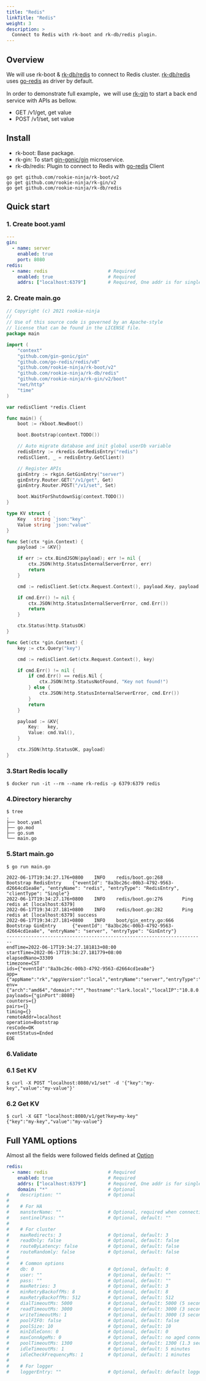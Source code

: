 ```yaml
---
title: "Redis"
linkTitle: "Redis"
weight: 3
description: >
  Connect to Redis with rk-boot and rk-db/redis plugin.
---
```


## Overview
We will use rk-boot & [rk-db/redis](https://github.com/rookie-ninja/rk-db) to connect to Redis cluster.
[rk-db/redis](https://github.com/rookie-ninja/rk-db) uses [go-redis](https://github.com/go-redis/redis/v8) as driver by default.

In order to demonstrate full example，we will use [rk-gin](https://github.com/rookie-ninja/rk-gin/) to start a back end service with APIs as bellow.

- GET /v1/get, get value
- POST /v1/set, set value

## Install

- rk-boot: Base package.
- rk-gin: To start [gin-gonic/gin](https://github.com/gin-gonic/gin) microservice.
- rk-db/redis: Plugin to connect to Redis with [go-redis](https://github.com/go-redis/redis) Client

```shell script
go get github.com/rookie-ninja/rk-boot/v2
go get github.com/rookie-ninja/rk-gin/v2
go get github.com/rookie-ninja/rk-db/redis
```

## Quick start
### 1. Create boot.yaml
```yaml
---
gin:
  - name: server
    enabled: true
    port: 8080
redis:
  - name: redis                      # Required
    enabled: true                    # Required
    addrs: ["localhost:6379"]        # Required, One addr is for single, multiple is for cluster
```

### 2. Create main.go
```go
// Copyright (c) 2021 rookie-ninja
//
// Use of this source code is governed by an Apache-style
// license that can be found in the LICENSE file.
package main

import (
	"context"
	"github.com/gin-gonic/gin"
	"github.com/go-redis/redis/v8"
	"github.com/rookie-ninja/rk-boot/v2"
	"github.com/rookie-ninja/rk-db/redis"
	"github.com/rookie-ninja/rk-gin/v2/boot"
	"net/http"
	"time"
)

var redisClient *redis.Client

func main() {
	boot := rkboot.NewBoot()

	boot.Bootstrap(context.TODO())

	// Auto migrate database and init global userDb variable
	redisEntry := rkredis.GetRedisEntry("redis")
	redisClient, _ = redisEntry.GetClient()

	// Register APIs
	ginEntry := rkgin.GetGinEntry("server")
	ginEntry.Router.GET("/v1/get", Get)
	ginEntry.Router.POST("/v1/set", Set)

	boot.WaitForShutdownSig(context.TODO())
}

type KV struct {
	Key   string `json:"key"`
	Value string `json:"value"`
}

func Set(ctx *gin.Context) {
	payload := &KV{}

	if err := ctx.BindJSON(payload); err != nil {
		ctx.JSON(http.StatusInternalServerError, err)
		return
	}

	cmd := redisClient.Set(ctx.Request.Context(), payload.Key, payload.Value, time.Minute)

	if cmd.Err() != nil {
		ctx.JSON(http.StatusInternalServerError, cmd.Err())
		return
	}

	ctx.Status(http.StatusOK)
}

func Get(ctx *gin.Context) {
	key := ctx.Query("key")

	cmd := redisClient.Get(ctx.Request.Context(), key)

	if cmd.Err() != nil {
		if cmd.Err() == redis.Nil {
			ctx.JSON(http.StatusNotFound, "Key not found!")
		} else {
			ctx.JSON(http.StatusInternalServerError, cmd.Err())
		}
		return
	}

	payload := &KV{
		Key:   key,
		Value: cmd.Val(),
	}

	ctx.JSON(http.StatusOK, payload)
}
```

### 3.Start Redis locally

```shell
$ docker run -it --rm --name rk-redis -p 6379:6379 redis
```

### 4.Directory hierarchy
```shell script
$ tree
.
├── boot.yaml
├── go.mod
├── go.sum
└── main.go
```

### 5.Start main.go
```
$ go run main.go

2022-06-17T19:34:27.176+0800    INFO    redis/boot.go:268       Bootstrap RedisEntry    {"eventId": "8a3bc26c-00b3-4792-9563-d2664cd1ea8e", "entryName": "redis", "entryType": "RedisEntry", "clientType": "Single"}
2022-06-17T19:34:27.176+0800    INFO    redis/boot.go:276       Ping redis at [localhost:6379]
2022-06-17T19:34:27.181+0800    INFO    redis/boot.go:282       Ping redis at [localhost:6379] success
2022-06-17T19:34:27.181+0800    INFO    boot/gin_entry.go:666   Bootstrap GinEntry      {"eventId": "8a3bc26c-00b3-4792-9563-d2664cd1ea8e", "entryName": "server", "entryType": "GinEntry"}
------------------------------------------------------------------------
endTime=2022-06-17T19:34:27.181813+08:00
startTime=2022-06-17T19:34:27.181779+08:00
elapsedNano=33309
timezone=CST
ids={"eventId":"8a3bc26c-00b3-4792-9563-d2664cd1ea8e"}
app={"appName":"rk","appVersion":"local","entryName":"server","entryType":"GinEntry"}
env={"arch":"amd64","domain":"*","hostname":"lark.local","localIP":"10.8.0.2","os":"darwin"}
payloads={"ginPort":8080}
counters={}
pairs={}
timing={}
remoteAddr=localhost
operation=Bootstrap
resCode=OK
eventStatus=Ended
EOE
```

### 6.Validate
### 6.1 Set KV
```shell script
$ curl -X POST "localhost:8080/v1/set" -d '{"key":"my-key","value":"my-value"}'
```

### 6.2 Get KV
```shell script
$ curl -X GET "localhost:8080/v1/get?key=my-key"
{"key":"my-key","value":"my-value"}
```

## Full YAML options
Almost all the fields were followed fields defined at [Option](https://github.com/go-redis/redis/blob/master/options.go)

```yaml
redis:
  - name: redis                      # Required
    enabled: true                    # Required
    addrs: ["localhost:6379"]        # Required, One addr is for single, multiple is for cluster
    domain: "*"                      # Optional
#    description: ""                 # Optional
#
#    # For HA
#    mansterName: ""                 # Optional, required when connecting to Sentinel(HA)
#    sentinelPass: ""                # Optional, default: ""
#
#    # For cluster
#    maxRedirects: 3                 # Optional, default: 3
#    readOnly: false                 # Optional, default: false
#    routeByLatency: false           # Optional, default: false
#    routeRandomly: false            # Optional, default: false
#
#    # Common options
#    db: 0                           # Optional, default: 0
#    user: ""                        # Optional, default: ""
#    pass: ""                        # Optional, default: ""
#    maxRetries: 3                   # Optional, default: 3
#    minRetryBackoffMs: 8            # Optional, default: 8
#    maxRetryBackoffMs: 512          # Optional, default: 512
#    dialTimeoutMs: 5000             # Optional, default: 5000 (5 seconds)
#    readTimeoutMs: 3000             # Optional, default: 3000 (3 seconds)
#    writeTimeoutMs: 1               # Optional, default: 3000 (3 seconds)
#    poolFIFO: false                 # Optional, default: false
#    poolSize: 10                    # Optional, default: 10
#    minIdleConn: 0                  # Optional, default: 0
#    maxConnAgeMs: 0                 # Optional, default: no aged connection
#    poolTimeoutMs: 1300             # Optional, default: 1300 (1.3 seconds)
#    idleTimeoutMs: 1                # Optional, default: 5 minutes
#    idleCheckFrequencyMs: 1         # Optional, default: 1 minutes
#
#    # For logger
#    loggerEntry: ""                 # Optional, default: default logger with STDOUT
```